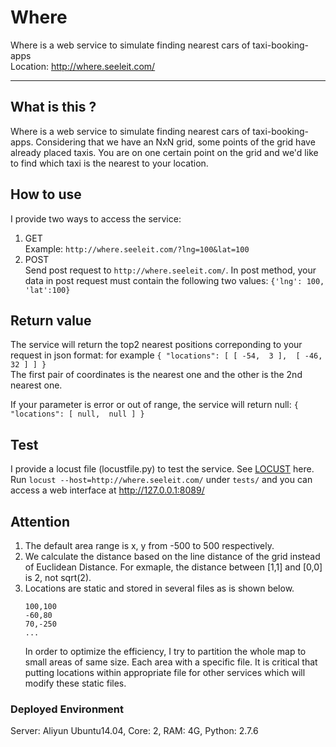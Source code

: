# Where
Where is a web service to simulate finding nearest cars of taxi-booking-apps  
Location: http://where.seeleit.com/  

***

## What is this ?
Where is a web service to simulate finding nearest cars of taxi-booking-apps. Considering that we have an NxN grid, some points of the grid have already placed taxis. You are on one certain point on the grid and we'd like to find which taxi is the nearest to your location.

## How to use
I provide two ways to access the service:  
1. GET  
Example:  `http://where.seeleit.com/?lng=100&lat=100`  
2. POST  
Send post request to  `http://where.seeleit.com/`. In post method, your data in post request must contain the following two values: `{'lng': 100, 'lat':100}`  



## Return value
The service will return the top2 nearest positions correponding to your request in json format:
for example
`{
  "locations": [
    [
      -54, 
      3
    ], 
    [
      -46, 
      32
    ]
  ]
}`  
The first pair of coordinates is the nearest one and the other is the 2nd nearest one.   

If your parameter is error or out of range, the service will return null:
`{
  "locations": [
    null, 
    null
  ]
}`

## Test
I provide a locust file (locustfile.py) to test the service. See [LOCUST](http://locust.io/) here. Run `locust --host=http://where.seeleit.com/` under `tests/` and you can access a web interface at http://127.0.0.1:8089/


## Attention
1. The default area range is x, y from -500 to 500 respectively.
2. We calculate the distance based on the line distance of the grid instead of Euclidean Distance. For exmaple, the distance between [1,1] and [0,0] is 2, not sqrt(2).
3. Locations are static and stored in several files as is shown below.
	```
	100,100
	-60,80
	70,-250
	...
	```
	In order to optimize the efficiency, I try to partition the whole map to small areas of same size. Each area with a specific file. It is critical that putting locations within appropriate file for other services which will modify these static files.
	


### Deployed Environment
Server: Aliyun Ubuntu14.04, Core: 2, RAM: 4G, Python: 2.7.6
